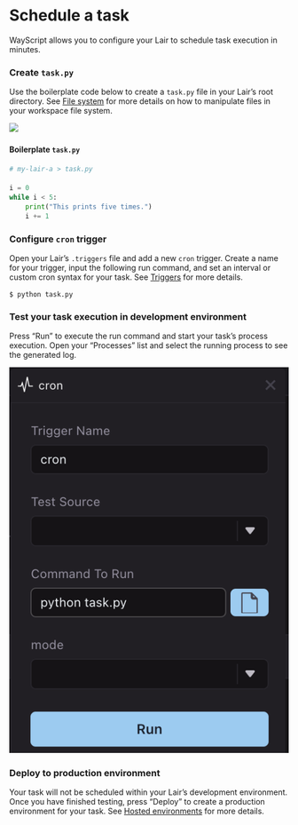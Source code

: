 # Schedule a task

WayScript allows you to configure your Lair to schedule task execution in minutes.

### Create `task.py`

Use the boilerplate code below to create a `task.py` file in your Lair’s root directory. See [File system](../building-tools/file-system.md) for more details on how to manipulate files in your workspace file system.

![](https://codahosted.io/docs/2kDMDaZ6QP/blobs/bl-Iqkx-tphjD/3d584a55f32dbc8c4e8cf462e3eb9867bbcaf47440586f29d25f94abb1d90be28f4433566d59fc5bfeef80fb761d4e93785f99ec6a64bd561d70e8c2785ae52f342dcf4729de3a496500f8f7ee8d21e20f6ee3321ca9844abc41275391641b8d1fff3ebe)

#### Boilerplate `task.py`

```python
# my-lair-a > task.py

i = 0
while i < 5:
    print("This prints five times.")
    i += 1
```

### Configure `cron` trigger

Open your Lair’s `.triggers` file and add a new `cron` trigger. Create a name for your trigger, input the following run command, and set an interval or custom cron syntax for your task. See [Triggers](../building-tools/triggers.md) for more details.

```
$ python task.py
```

### Test your task execution in development environment

Press “Run” to execute the run command and start your task’s process execution. Open your “Processes” list and select the running process to see the generated log.

![](../.gitbook/assets/screen-shot-2021-09-14-at-1.58.17-pm.png)

### Deploy to production environment

Your task will not be scheduled within your Lair’s development environment. Once you have finished testing, press “Deploy” to create a production environment for your task. See [Hosted environments](../managing-tools/environments.md) for more details.
